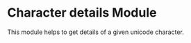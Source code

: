 Character details Module
==================

This module helps to get details of a given unicode character.
